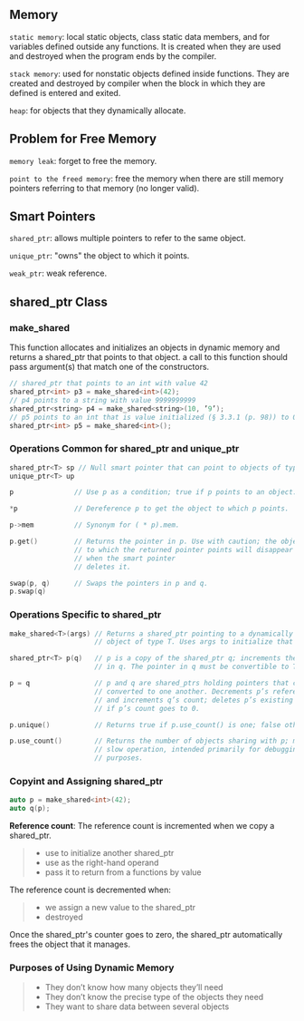 ## Memory
`static memory`: local static objects, class static data members, and for
variables defined outside any functions. It is created when they are used and
destroyed when the program ends by the compiler.

`stack memory`: used for nonstatic objects defined inside functions. They are
created and destroyed by compiler when the block in which they are defined is
entered and exited.

`heap`: for objects that they dynamically allocate.

## Problem for Free Memory
`memory leak`: forget to free the memory.

`point to the freed memory`: free the memory when there are still memory
pointers referring to that memory (no longer valid).

## Smart Pointers
 `shared_ptr`: allows multiple pointers to refer to the same object.

 `unique_ptr`: "owns" the object to which it points.

 `weak_ptr`: weak reference.

## shared_ptr Class
### make_shared
This function allocates and initializes an objects in dynamic memory and
returns a shared_ptr that points to that object. a call to this function should
pass argument(s) that match one of the constructors.
```cpp
// shared_ptr that points to an int with value 42
shared_ptr<int> p3 = make_shared<int>(42);
// p4 points to a string with value 9999999999
shared_ptr<string> p4 = make_shared<string>(10, ’9’);
// p5 points to an int that is value initialized (§ 3.3.1 (p. 98)) to 0
shared_ptr<int> p5 = make_shared<int>();
```

### Operations Common for shared_ptr and unique_ptr
```cpp
shared_ptr<T> sp // Null smart pointer that can point to objects of type T.
unique_ptr<T> up

p               // Use p as a condition; true if p points to an object.

*p              // Dereference p to get the object to which p points.

p->mem          // Synonym for ( * p).mem.

p.get()         // Returns the pointer in p. Use with caution; the object
                // to which the returned pointer points will disappear
                // when the smart pointer
                // deletes it.

swap(p, q)      // Swaps the pointers in p and q.
p.swap(q)
```

### Operations Specific to shared_ptr
```cpp
make_shared<T>(args) // Returns a shared_ptr pointing to a dynamically allocated
                     // object of type T. Uses args to initialize that object.

shared_ptr<T> p(q)   // p is a copy of the shared_ptr q; increments the count
                     // in q. The pointer in q must be convertible to T*;

p = q                // p and q are shared_ptrs holding pointers that can be
                     // converted to one another. Decrements p’s reference count
                     // and increments q’s count; deletes p’s existing memory
                     // if p’s count goes to 0.

p.unique()           // Returns true if p.use_count() is one; false otherwise.

p.use_count()        // Returns the number of objects sharing with p; may be a
                     // slow operation, intended primarily for debugging
                     // purposes.             
```

### Copyint and Assigning shared_ptr
```cpp
auto p = make_shared<int>(42);
auto q(p);
```
**Reference count**:
The reference count is incremented when we copy a shared_ptr.
>* use to initialize another shared_ptr
>* use as the right-hand operand
>* pass it to return from a functions by value

The reference count is decremented when:
>* we assign a new value to the shared_ptr
>* destroyed

Once the shared_ptr's counter goes to zero, the shared_ptr automatically frees
the object that it manages.

### Purposes of Using Dynamic Memory
>* They don’t know how many objects they’ll need
>* They don’t know the precise type of the objects they need
>* They want to share data between several objects
